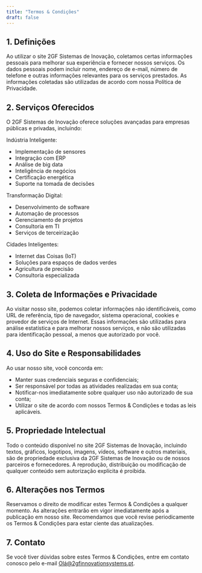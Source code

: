 ```yaml
---
title: "Termos & Condições"
draft: false
---
```


## 1. Definições

Ao utilizar o site 2GF Sistemas de Inovação, coletamos certas informações pessoais para melhorar sua experiência e fornecer nossos serviços. Os dados pessoais podem incluir nome, endereço de e-mail, número de telefone e outras informações relevantes para os serviços prestados. As informações coletadas são utilizadas de acordo com nossa Política de Privacidade.

## 2. Serviços Oferecidos

O 2GF Sistemas de Inovação oferece soluções avançadas para empresas públicas e privadas, incluindo:

Indústria Inteligente:

- Implementação de sensores
- Integração com ERP
- Análise de big data
- Inteligência de negócios
- Certificação energética
- Suporte na tomada de decisões

Transformação Digital:

- Desenvolvimento de software
- Automação de processos
- Gerenciamento de projetos
- Consultoria em TI
- Serviços de terceirização

Cidades Inteligentes:

- Internet das Coisas (IoT)
- Soluções para espaços de dados verdes
- Agricultura de precisão
- Consultoria especializada

## 3. Coleta de Informações e Privacidade

Ao visitar nosso site, podemos coletar informações não identificáveis, como URL de referência, tipo de navegador, sistema operacional, cookies e provedor de serviços de Internet. Essas informações são utilizadas para análise estatística e para melhorar nossos serviços, e não são utilizadas para identificação pessoal, a menos que autorizado por você.

## 4. Uso do Site e Responsabilidades

Ao usar nosso site, você concorda em:

- Manter suas credenciais seguras e confidenciais;
- Ser responsável por todas as atividades realizadas em sua conta;
- Notificar-nos imediatamente sobre qualquer uso não autorizado de sua conta;
- Utilizar o site de acordo com nossos Termos & Condições e todas as leis aplicáveis.

## 5. Propriedade Intelectual

Todo o conteúdo disponível no site 2GF Sistemas de Inovação, incluindo textos, gráficos, logotipos, imagens, vídeos, software e outros materiais, são de propriedade exclusiva da 2GF Sistemas de Inovação ou de nossos parceiros e fornecedores. A reprodução, distribuição ou modificação de qualquer conteúdo sem autorização explícita é proibida.

## 6. Alterações nos Termos

Reservamos o direito de modificar estes Termos & Condições a qualquer momento. As alterações entrarão em vigor imediatamente após a publicação em nosso site. Recomendamos que você revise periodicamente os Termos & Condições para estar ciente das atualizações.

## 7. Contato

Se você tiver dúvidas sobre estes Termos & Condições, entre em contato conosco pelo e-mail Olá@2gfinnovationsystems.pt.
